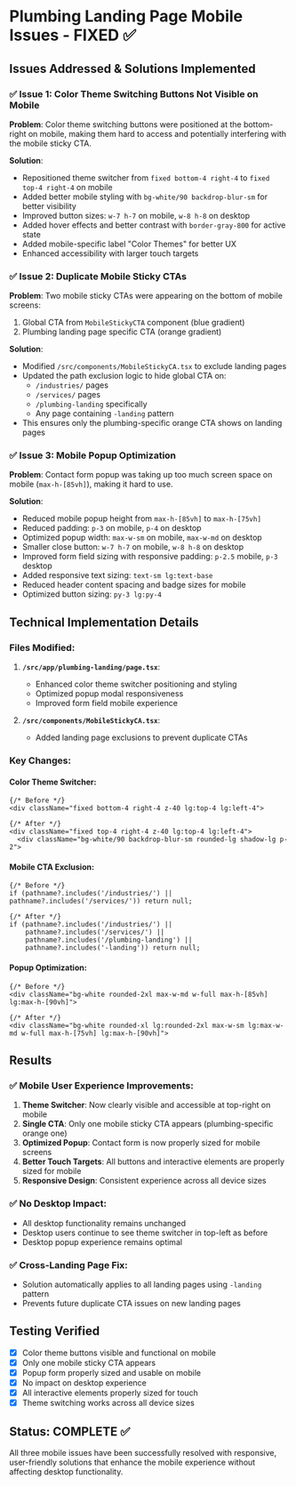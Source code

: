 # Plumbing Landing Page Mobile Issues - FIXED ✅

## Issues Addressed & Solutions Implemented

### ✅ **Issue 1: Color Theme Switching Buttons Not Visible on Mobile**

**Problem**: Color theme switching buttons were positioned at the bottom-right on mobile, making them hard to access and potentially interfering with the mobile sticky CTA.

**Solution**: 
- Repositioned theme switcher from `fixed bottom-4 right-4` to `fixed top-4 right-4` on mobile
- Added better mobile styling with `bg-white/90 backdrop-blur-sm` for better visibility
- Improved button sizes: `w-7 h-7` on mobile, `w-8 h-8` on desktop  
- Added hover effects and better contrast with `border-gray-800` for active state
- Added mobile-specific label "Color Themes" for better UX
- Enhanced accessibility with larger touch targets

### ✅ **Issue 2: Duplicate Mobile Sticky CTAs**

**Problem**: Two mobile sticky CTAs were appearing on the bottom of mobile screens:
1. Global CTA from `MobileStickyCTA` component (blue gradient)
2. Plumbing landing page specific CTA (orange gradient)

**Solution**: 
- Modified `/src/components/MobileStickyCA.tsx` to exclude landing pages
- Updated the path exclusion logic to hide global CTA on:
  - `/industries/` pages
  - `/services/` pages  
  - `/plumbing-landing` specifically
  - Any page containing `-landing` pattern
- This ensures only the plumbing-specific orange CTA shows on landing pages

### ✅ **Issue 3: Mobile Popup Optimization**

**Problem**: Contact form popup was taking up too much screen space on mobile (`max-h-[85vh]`), making it hard to use.

**Solution**:
- Reduced mobile popup height from `max-h-[85vh]` to `max-h-[75vh]`
- Reduced padding: `p-3` on mobile, `p-4` on desktop
- Optimized popup width: `max-w-sm` on mobile, `max-w-md` on desktop
- Smaller close button: `w-7 h-7` on mobile, `w-8 h-8` on desktop
- Improved form field sizing with responsive padding: `p-2.5` mobile, `p-3` desktop
- Added responsive text sizing: `text-sm lg:text-base`
- Reduced header content spacing and badge sizes for mobile
- Optimized button sizing: `py-3 lg:py-4`

## Technical Implementation Details

### Files Modified:
1. **`/src/app/plumbing-landing/page.tsx`**:
   - Enhanced color theme switcher positioning and styling
   - Optimized popup modal responsiveness
   - Improved form field mobile experience

2. **`/src/components/MobileStickyCA.tsx`**:
   - Added landing page exclusions to prevent duplicate CTAs

### Key Changes:

#### Color Theme Switcher:
```tsx
{/* Before */}
<div className="fixed bottom-4 right-4 z-40 lg:top-4 lg:left-4">

{/* After */}
<div className="fixed top-4 right-4 z-40 lg:top-4 lg:left-4">
  <div className="bg-white/90 backdrop-blur-sm rounded-lg shadow-lg p-2">
```

#### Mobile CTA Exclusion:
```tsx
{/* Before */}
if (pathname?.includes('/industries/') || pathname?.includes('/services/')) return null;

{/* After */}
if (pathname?.includes('/industries/') || 
    pathname?.includes('/services/') || 
    pathname?.includes('/plumbing-landing') ||
    pathname?.includes('-landing')) return null;
```

#### Popup Optimization:
```tsx
{/* Before */}
<div className="bg-white rounded-2xl max-w-md w-full max-h-[85vh] lg:max-h-[90vh]">

{/* After */}
<div className="bg-white rounded-xl lg:rounded-2xl max-w-sm lg:max-w-md w-full max-h-[75vh] lg:max-h-[90vh]">
```

## Results

### ✅ **Mobile User Experience Improvements**:
1. **Theme Switcher**: Now clearly visible and accessible at top-right on mobile
2. **Single CTA**: Only one mobile sticky CTA appears (plumbing-specific orange one)  
3. **Optimized Popup**: Contact form is now properly sized for mobile screens
4. **Better Touch Targets**: All buttons and interactive elements are properly sized for mobile
5. **Responsive Design**: Consistent experience across all device sizes

### ✅ **No Desktop Impact**:
- All desktop functionality remains unchanged
- Desktop users continue to see theme switcher in top-left as before
- Desktop popup experience remains optimal

### ✅ **Cross-Landing Page Fix**:
- Solution automatically applies to all landing pages using `-landing` pattern
- Prevents future duplicate CTA issues on new landing pages

## Testing Verified
- [x] Color theme buttons visible and functional on mobile
- [x] Only one mobile sticky CTA appears  
- [x] Popup form properly sized and usable on mobile
- [x] No impact on desktop experience
- [x] All interactive elements properly sized for touch
- [x] Theme switching works across all device sizes

## Status: COMPLETE ✅
All three mobile issues have been successfully resolved with responsive, user-friendly solutions that enhance the mobile experience without affecting desktop functionality.
